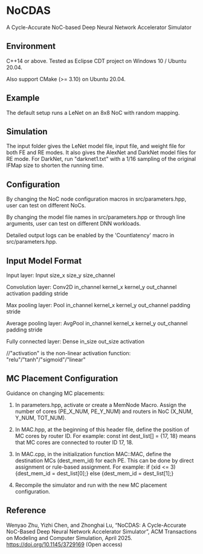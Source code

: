 # NoCDAS
A Cycle-Accurate NoC-based Deep Neural Network Accelerator Simulator

## Environment
C++14 or above.
Tested as Eclipse CDT project on Windows 10 / Ubuntu 20.04.

Also support CMake (>= 3.10) on Ubuntu 20.04.

## Example
The default setup runs a LeNet on an 8x8 NoC with random mapping.

## Simulation

The input folder gives the LeNet model file, input file, and weight file for both FE and RE modes.
It also gives the AlexNet and DarkNet model files for RE mode. 
For DarkNet, run "darknet1.txt" with a 1/16 sampling of the original IFMap size to shorten the running time.

## Configuration

By changing the NoC node configuration macros in src/parameters.hpp, user can test on different NoCs.

By changing the model file names in src/parameters.hpp or through line arguments, user can test on different DNN workloads.

Detailed output logs can be enabled by the 'Countlatency' macro in src/parameters.hpp.

## Input Model Format

Input layer: Input size_x size_y size_channel 

Convolution layer: Conv2D in_channel kernel_x kernel_y out_channel activation padding stride 

Max pooling layer: Pool in_channel kernel_x kernel_y out_channel padding stride 

Average pooling layer: AvgPool in_channel kernel_x kernel_y out_channel padding stride

Fully connected layer: Dense in_size out_size activation

//"activation" is the non-linear activation function: "relu"/"tanh"/"sigmoid"/"linear"

## MC Placement Configuration

Guidance on changing MC placements:

1. In parameters.hpp, activate or create a MemNode Macro. Assign the number of cores (PE_X_NUM, PE_Y_NUM) and routers in NoC (X_NUM, Y_NUM, TOT_NUM).

2. In MAC.hpp, at the beginning of this header file, define the position of MC cores by router ID. For example: const int dest_list[] = {17, 18} means that MC cores are connected to router ID 17, 18.

3. In MAC.cpp, in the initialization function MAC::MAC, define the destination MCs (dest_mem_id) for each PE. This can be done by direct assignment or rule-based assignment. For example:
  if (xid <= 3) {dest_mem_id = dest_list[0];} else {dest_mem_id = dest_list[1];}

4. Recompile the simulator and run with the new MC placement configuration.

## Reference
Wenyao Zhu, Yizhi Chen, and Zhonghai Lu, “NoCDAS: A Cycle-Accurate NoC-Based Deep Neural Network Accelerator Simulator”, ACM Transactions on Modeling and Computer Simulation, April 2025. https://doi.org/10.1145/3729169 (Open access)


